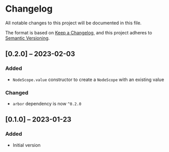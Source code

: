 # Changelog
All notable changes to this project will be documented in this file.

The format is based on [Keep a Changelog](https://keepachangelog.com/en/1.0.0/),
and this project adheres to [Semantic Versioning](https://semver.org/spec/v2.0.0.html).

## [0.2.0] – 2023-02-03
### Added
- `NodeScope.value` constructor to create a `NodeScope` with an existing value

### Changed
- `arbor` dependency is now `^0.2.0`

## [0.1.0] – 2023-01-23
### Added
- Initial version